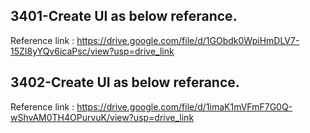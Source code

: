## 3401-Create UI as below referance.

Reference link : https://drive.google.com/file/d/1GObdk0WpiHmDLV7-15ZI8yYQv6icaPsc/view?usp=drive_link

## 3402-Create UI as below referance.

Reference link : https://drive.google.com/file/d/1imaK1mVFmF7G0Q-wShvAM0TH4OPurvuK/view?usp=drive_link


